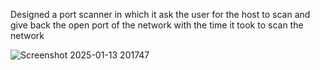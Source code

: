 Designed a port scanner in which it ask the user for the host to scan and give back the open port of the network with the time it took to scan the network



![Screenshot 2025-01-13 201747](https://github.com/user-attachments/assets/a4f28574-ce84-4ff9-8038-e5d7d22a176c)

